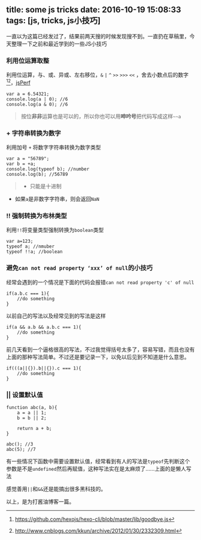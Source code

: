 title: some js tricks
date: 2016-10-19 15:08:33
tags: [js, tricks, js小技巧]
---
一直以为这篇已经发过了，结果前两天搜的时候发现搜不到。一直扔在草稿里，今天整理一下之前和最近学到的一些JS小技巧

### 利用位运算取整
利用位运算，与、或、异或、左右移位，`&` `|` `^` `>>` `>>>` `<<` ，舍去小数点后的数字[^1][^2]，[jsPerf](http://jsperf.com/coercion-vs-casting/3)
```
var a = 6.54321;
console.log(a | 0); //6
console.log(a & 0); //6
```
> 按位**非非**运算也是可以的，所以你也可以用**呻吟号**把代码写成这样`~~a`

### + 字符串转换为数字
利用加号 `+` 将数字字符串转换为数字类型
```
var a = "56789";
var b = +a;
console.log(typeof b); //number
console.log(b); //56789
```
> - 只能是十进制
- 如果`a`是非数字字符串，则会返回`NaN`

### !! 强制转换为布林类型
利用`!!`将变量类型强制转换为`boolean`类型
``` 
var a=123;
typeof a; //nmuber
typeof !!a; //boolean
``` 

### 避免`can not read property ‘xxx’ of null`的小技巧
经常会遇到的一个情况是下面的代码会报错`can not read property 'c' of null`
```
if(a.b.c === 1){
    //do something
}
```

以前自己的写法以及经常见到的写法是这样
```
if(a && a.b && a.b.c === 1){
    //do something
}
```
前几天看到一个逼格很高的写法，不过我觉得括号太多了，容易写错，而且也没有上面的那种写法简单。不过还是要记录一下，以免以后见到不知道是什么意思。
```
if(((a||{}).b||{}).c === 1){
    //do something
}
```

### || 设置默认值
```
function abc(a, b){
    a = a || 1; 
    b = b || 2;

    return a + b;
}

abc(); //3
abc(5); //7
```
有一些情况下函数中需要设置默认值，经常看到有人的写法是`typeof`先判断这个参数是不是`undefined`然后再赋值，这种写法实在是太麻烦了……上面的是懒人写法

感觉善用`||`和`&&`还是能搞出很多黑科技的。

以上，是为打酱油博客一篇。

[^1]: https://github.com/hexojs/hexo-cli/blob/master/lib/goodbye.js
[^2]: http://www.cnblogs.com/kkun/archive/2012/01/30/2332309.html